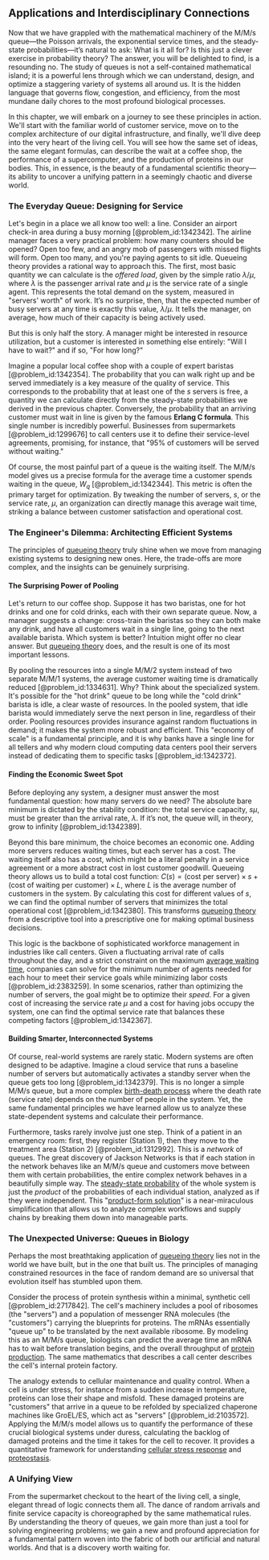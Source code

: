 ## Applications and Interdisciplinary Connections

Now that we have grappled with the mathematical machinery of the M/M/s queue—the Poisson arrivals, the exponential service times, and the steady-state probabilities—it’s natural to ask: What is it all for? Is this just a clever exercise in probability theory? The answer, you will be delighted to find, is a resounding no. The study of queues is not a self-contained mathematical island; it is a powerful lens through which we can understand, design, and optimize a staggering variety of systems all around us. It is the hidden language that governs flow, congestion, and efficiency, from the most mundane daily chores to the most profound biological processes.

In this chapter, we will embark on a journey to see these principles in action. We'll start with the familiar world of customer service, move on to the complex architecture of our digital infrastructure, and finally, we'll dive deep into the very heart of the living cell. You will see how the same set of ideas, the same elegant formulas, can describe the wait at a coffee shop, the performance of a supercomputer, and the production of proteins in our bodies. This, in essence, is the beauty of a fundamental scientific theory—its ability to uncover a unifying pattern in a seemingly chaotic and diverse world.

### The Everyday Queue: Designing for Service

Let's begin in a place we all know too well: a line. Consider an airport check-in area during a busy morning [@problem_id:1342342]. The airline manager faces a very practical problem: how many counters should be opened? Open too few, and an angry mob of passengers with missed flights will form. Open too many, and you're paying agents to sit idle. Queueing theory provides a rational way to approach this. The first, most basic quantity we can calculate is the *offered load*, given by the simple ratio $\lambda / \mu$, where $\lambda$ is the passenger arrival rate and $\mu$ is the service rate of a single agent. This represents the total demand on the system, measured in "servers' worth" of work. It’s no surprise, then, that the expected number of busy servers at any time is exactly this value, $\lambda / \mu$. It tells the manager, on average, how much of their capacity is being actively used.

But this is only half the story. A manager might be interested in resource utilization, but a customer is interested in something else entirely: "Will I have to wait?" and if so, "For how long?"

Imagine a popular local coffee shop with a couple of expert baristas [@problem_id:1342354]. The probability that you can walk right up and be served immediately is a key measure of the quality of service. This corresponds to the probability that at least one of the $s$ servers is free, a quantity we can calculate directly from the steady-state probabilities we derived in the previous chapter. Conversely, the probability that an arriving customer must wait in line is given by the famous **Erlang C formula**. This single number is incredibly powerful. Businesses from supermarkets [@problem_id:1299676] to call centers use it to define their service-level agreements, promising, for instance, that "95% of customers will be served without waiting."

Of course, the most painful part of a queue is the waiting itself. The M/M/s model gives us a precise formula for the average time a customer spends waiting in the queue, $W_q$ [@problem_id:1342344]. This metric is often the primary target for optimization. By tweaking the number of servers, $s$, or the service rate, $\mu$, an organization can directly manage this average wait time, striking a balance between customer satisfaction and operational cost.

### The Engineer's Dilemma: Architecting Efficient Systems

The principles of [queueing theory](@article_id:273287) truly shine when we move from managing existing systems to designing new ones. Here, the trade-offs are more complex, and the insights can be genuinely surprising.

#### The Surprising Power of Pooling

Let's return to our coffee shop. Suppose it has two baristas, one for hot drinks and one for cold drinks, each with their own separate queue. Now, a manager suggests a change: cross-train the baristas so they can both make any drink, and have all customers wait in a single line, going to the next available barista. Which system is better? Intuition might offer no clear answer. But [queueing theory](@article_id:273287) does, and the result is one of its most important lessons.

By pooling the resources into a single M/M/2 system instead of two separate M/M/1 systems, the average customer waiting time is dramatically reduced [@problem_id:1334631]. Why? Think about the specialized system. It's possible for the "hot drink" queue to be long while the "cold drink" barista is idle, a clear waste of resources. In the pooled system, that idle barista would immediately serve the next person in line, regardless of their order. Pooling resources provides insurance against random fluctuations in demand; it makes the system more robust and efficient. This "economy of scale" is a fundamental principle, and it is why banks have a single line for all tellers and why modern cloud computing data centers pool their servers instead of dedicating them to specific tasks [@problem_id:1342372].

#### Finding the Economic Sweet Spot

Before deploying any system, a designer must answer the most fundamental question: how many servers do we need? The absolute bare minimum is dictated by the stability condition: the total service capacity, $s\mu$, must be greater than the arrival rate, $\lambda$. If it’s not, the queue will, in theory, grow to infinity [@problem_id:1342389].

Beyond this bare minimum, the choice becomes an economic one. Adding more servers reduces waiting times, but each server has a cost. The waiting itself also has a cost, which might be a literal penalty in a service agreement or a more abstract cost in lost customer goodwill. Queueing theory allows us to build a total cost function: $C(s) = \text{(cost per server)} \times s + \text{(cost of waiting per customer)} \times L$, where $L$ is the average number of customers in the system. By calculating this cost for different values of $s$, we can find the optimal number of servers that minimizes the total operational cost [@problem_id:1342380]. This transforms [queueing theory](@article_id:273287) from a descriptive tool into a prescriptive one for making optimal business decisions.

This logic is the backbone of sophisticated workforce management in industries like call centers. Given a fluctuating arrival rate of calls throughout the day, and a strict constraint on the maximum [average waiting time](@article_id:274933), companies can solve for the minimum number of agents needed for each hour to meet their service goals while minimizing labor costs [@problem_id:2383259]. In some scenarios, rather than optimizing the number of servers, the goal might be to optimize their *speed*. For a given cost of increasing the service rate $\mu$ and a cost for having jobs occupy the system, one can find the optimal service rate that balances these competing factors [@problem_id:1342367].

#### Building Smarter, Interconnected Systems

Of course, real-world systems are rarely static. Modern systems are often designed to be adaptive. Imagine a cloud service that runs a baseline number of servers but automatically activates a standby server when the queue gets too long [@problem_id:1342379]. This is no longer a simple M/M/s queue, but a more complex [birth-death process](@article_id:168101) where the death rate (service rate) depends on the number of people in the system. Yet, the same fundamental principles we have learned allow us to analyze these state-dependent systems and calculate their performance.

Furthermore, tasks rarely involve just one step. Think of a patient in an emergency room: first, they register (Station 1), then they move to the treatment area (Station 2) [@problem_id:1312992]. This is a *network* of queues. The great discovery of Jackson Networks is that if each station in the network behaves like an M/M/s queue and customers move between them with certain probabilities, the entire complex network behaves in a beautifully simple way. The [steady-state probability](@article_id:276464) of the whole system is just the *product* of the probabilities of each individual station, analyzed as if they were independent. This "[product-form solution](@article_id:275070)" is a near-miraculous simplification that allows us to analyze complex workflows and supply chains by breaking them down into manageable parts.

### The Unexpected Universe: Queues in Biology

Perhaps the most breathtaking application of [queueing theory](@article_id:273287) lies not in the world we have built, but in the one that built us. The principles of managing constrained resources in the face of random demand are so universal that evolution itself has stumbled upon them.

Consider the process of protein synthesis within a minimal, synthetic cell [@problem_id:2717842]. The cell's machinery includes a pool of ribosomes (the "servers") and a population of messenger RNA molecules (the "customers") carrying the blueprints for proteins. The mRNAs essentially "queue up" to be translated by the next available ribosome. By modeling this as an M/M/s queue, biologists can predict the average time an mRNA has to wait before translation begins, and the overall throughput of [protein production](@article_id:203388). The same mathematics that describes a call center describes the cell's internal protein factory.

The analogy extends to cellular maintenance and quality control. When a cell is under stress, for instance from a sudden increase in temperature, proteins can lose their shape and misfold. These damaged proteins are "customers" that arrive in a queue to be refolded by specialized chaperone machines like GroEL/ES, which act as "servers" [@problem_id:2103572]. Applying the M/M/s model allows us to quantify the performance of these crucial biological systems under duress, calculating the backlog of damaged proteins and the time it takes for the cell to recover. It provides a quantitative framework for understanding [cellular stress response](@article_id:168043) and [proteostasis](@article_id:154790).

### A Unifying View

From the supermarket checkout to the heart of the living cell, a single, elegant thread of logic connects them all. The dance of random arrivals and finite service capacity is choreographed by the same mathematical rules. By understanding the theory of queues, we gain more than just a tool for solving engineering problems; we gain a new and profound appreciation for a fundamental pattern woven into the fabric of both our artificial and natural worlds. And that is a discovery worth waiting for.